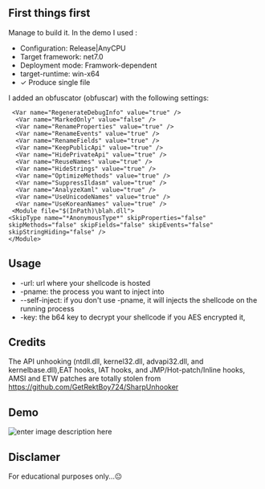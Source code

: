 

## First things first

Manage to build it.
In the demo I used :

 - Configuration: Release|AnyCPU
 - Target framework: net7.0 
 - Deployment mode: Framwork-dependent 
 - target-runtime: win-x64
 - ✓ Produce single file

I added an obfuscator (obfuscar) with the following settings:

     <Var name="RegenerateDebugInfo" value="true" />
      <Var name="MarkedOnly" value="false" />
      <Var name="RenameProperties" value="true" />
      <Var name="RenameEvents" value="true" />
      <Var name="RenameFields" value="true" />
      <Var name="KeepPublicApi" value="true" />
      <Var name="HidePrivateApi" value="true" />
      <Var name="ReuseNames" value="true" />
      <Var name="HideStrings" value="true" />
      <Var name="OptimizeMethods" value="true" />
      <Var name="SuppressIldasm" value="true" />
      <Var name="AnalyzeXaml" value="true" />
      <Var name="UseUnicodeNames" value="true" />
      <Var name="UseKoreanNames" value="true" />
     <Module file="$(InPath)\blah.dll">
    <SkipType name="*AnonymousType*" skipProperties="false" skipMethods="false" skipFields="false" skipEvents="false" skipStringHiding="false" />
    </Module>

## Usage

 -  -url: url where your shellcode is hosted
 -   -pname: the process you want to inject into
 -   --self-inject: if you don't use -pname, it will injects the shellcode on the running process
 -   -key: the b64 key to decrypt your shellcode if you AES encrypted it,
 
## Credits
The API unhooking (ntdll.dll, kernel32.dll, advapi32.dll, and kernelbase.dll),EAT hooks, IAT hooks, and JMP/Hot-patch/Inline hooks, AMSI and ETW patches are totally stolen from https://github.com/GetRektBoy724/SharpUnhooker 

## Demo
![enter image description here](https://github.com/soufianetahiri/RemoteShellCodeInjection/blob/master/demo_opti.gif?raw=true)

## Disclamer
 For educational purposes only...😐
